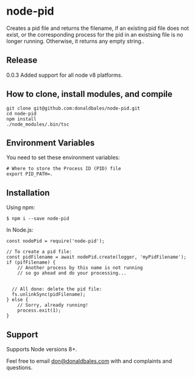 # node-pid

Creates a pid file and returns the filename, if an existing pid file does not exist, or the corresponding process for the pid in an existsing file is no longer running. Otherwise, it returns any empty string..

## Release

0.0.3 Added support for all node v8 platforms.


## How to clone, install modules, and compile

```
git clone git@github.com:donaldbales/node-pid.git
cd node-pid
npm install
./node_modules/.bin/tsc
```

## Environment Variables

You need to set these environment variables:

```
# Where to store the Process ID (PID) file 
export PID_PATH=.
```

## Installation

Using npm:

```
$ npm i --save node-pid
```

In Node.js:

```
const nodePid = require('node-pid');

// To create a pid file:
const pidFilename = await nodePid.create(logger, 'myPidFilename');
if (pifFilename) {
	// Another process by this name is not running
	// so go ahead and do your processing...


  // All done: delete the pid file:
  fs.unlinkSync(pidFilename);    
} else {
	// Sorry, already running!
	process.exit(1);
}
```

## Support

Supports Node versions 8+.

Feel free to email don@donaldbales.com with and complaints and questions.

